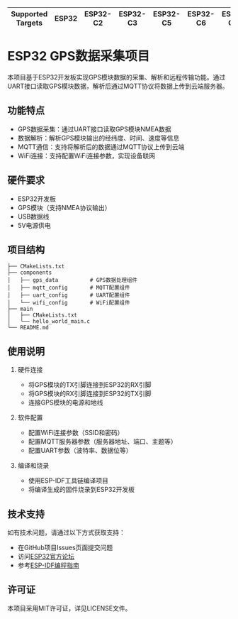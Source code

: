 | Supported Targets | ESP32 | ESP32-C2 | ESP32-C3 | ESP32-C5 | ESP32-C6 | ESP32-C61 | ESP32-H2 | ESP32-P4 | ESP32-S2 | ESP32-S3 | Linux |
| ----------------- | ----- | -------- | -------- | -------- | -------- | --------- | -------- | -------- | -------- | -------- | ----- |

# ESP32 GPS数据采集项目

本项目基于ESP32开发板实现GPS模块数据的采集、解析和远程传输功能。通过UART接口读取GPS模块数据，解析后通过MQTT协议将数据上传到云端服务器。

## 功能特点

- GPS数据采集：通过UART接口读取GPS模块NMEA数据
- 数据解析：解析GPS模块输出的经纬度、时间、速度等信息
- MQTT通信：支持将解析后的数据通过MQTT协议上传到云端
- WiFi连接：支持配置WiFi连接参数，实现设备联网

## 硬件要求

- ESP32开发板
- GPS模块（支持NMEA协议输出）
- USB数据线
- 5V电源供电

## 项目结构

```
├── CMakeLists.txt
├── components
│   ├── gps_data          # GPS数据处理组件
│   ├── mqtt_config       # MQTT配置组件
│   ├── uart_config       # UART配置组件
│   └── wifi_config       # WiFi配置组件
├── main
│   ├── CMakeLists.txt
│   └── hello_world_main.c
└── README.md
```

## 使用说明

1. 硬件连接
   - 将GPS模块的TX引脚连接到ESP32的RX引脚
   - 将GPS模块的RX引脚连接到ESP32的TX引脚
   - 连接GPS模块的电源和地线

2. 软件配置
   - 配置WiFi连接参数（SSID和密码）
   - 配置MQTT服务器参数（服务器地址、端口、主题等）
   - 配置UART参数（波特率、数据位等）

3. 编译和烧录
   - 使用ESP-IDF工具链编译项目
   - 将编译生成的固件烧录到ESP32开发板

## 技术支持

如有技术问题，请通过以下方式获取支持：

- 在GitHub项目Issues页面提交问题
- 访问[ESP32官方论坛](https://esp32.com/)
- 参考[ESP-IDF编程指南](https://docs.espressif.com/projects/esp-idf/en/latest/esp32/)

## 许可证

本项目采用MIT许可证，详见LICENSE文件。
